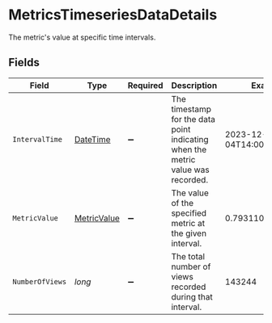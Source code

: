 # MetricsTimeseriesDataDetails

The metric's value at specific time intervals.


## Fields

| Field                                                                                 | Type                                                                                  | Required                                                                              | Description                                                                           | Example                                                                               |
| ------------------------------------------------------------------------------------- | ------------------------------------------------------------------------------------- | ------------------------------------------------------------------------------------- | ------------------------------------------------------------------------------------- | ------------------------------------------------------------------------------------- |
| `IntervalTime`                                                                        | [DateTime](https://learn.microsoft.com/en-us/dotnet/api/system.datetime?view=net-5.0) | :heavy_minus_sign:                                                                    | The timestamp for the data point indicating when the metric value was recorded.       | 2023-12-04T14:00:00.000Z                                                              |
| `MetricValue`                                                                         | [MetricValue](../../Models/Components/MetricValue.md)                                 | :heavy_minus_sign:                                                                    | The value of the specified metric at the given interval.                              | 0.793110142151515                                                                     |
| `NumberOfViews`                                                                       | *long*                                                                                | :heavy_minus_sign:                                                                    | The total number of views recorded during that interval.                              | 143244                                                                                |